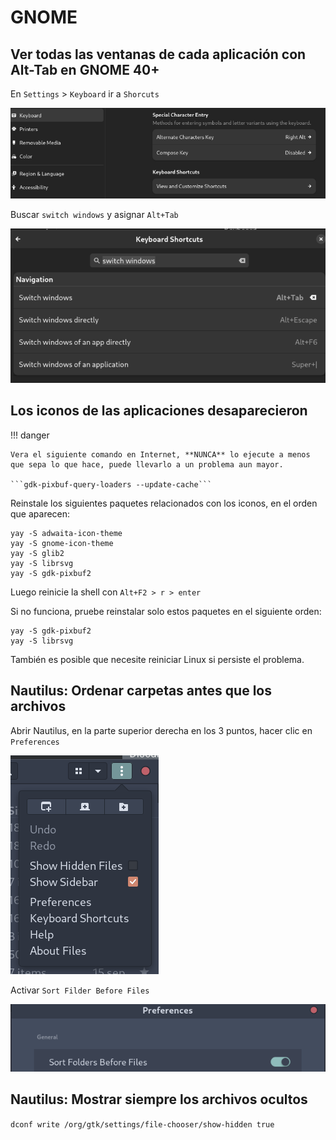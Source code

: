 # GNOME

## Ver todas las ventanas de cada aplicación con Alt-Tab en GNOME 40+

En ```Settings``` > ```Keyboard``` ir a ```Shorcuts```

![](/assets/images/gnome-01.png)

Buscar ```switch windows``` y asignar ```Alt+Tab```

![](/assets/images/gnome-02.png)

## Los iconos de las aplicaciones desaparecieron

!!! danger
    
    Vera el siguiente comando en Internet, **NUNCA** lo ejecute a menos que sepa lo que hace, puede llevarlo a un problema aun mayor.

    ```gdk-pixbuf-query-loaders --update-cache```

Reinstale los siguientes paquetes relacionados con los iconos, en el orden que aparecen:

```
yay -S adwaita-icon-theme
yay -S gnome-icon-theme
yay -S glib2
yay -S librsvg
yay -S gdk-pixbuf2
```

Luego reinicie la shell con ```Alt+F2 > r > enter```

Si no funciona, pruebe reinstalar solo estos paquetes en el siguiente orden:

```
yay -S gdk-pixbuf2
yay -S librsvg
```

También es posible que necesite reiniciar Linux si persiste el problema.


## Nautilus: Ordenar carpetas antes que los archivos

Abrir Nautilus, en la parte superior derecha en los 3 puntos, hacer clic en ```Preferences```

![](/assets/images/gnome-03.png)

Activar ```Sort Filder Before Files```

![](/assets/images/gnome-04.png)


## Nautilus: Mostrar siempre los archivos ocultos

`dconf write /org/gtk/settings/file-chooser/show-hidden true`